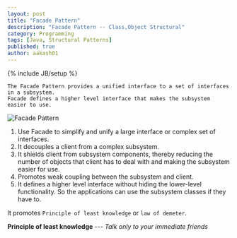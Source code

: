 ```yaml
---
layout: post
title: "Facade Pattern"
description: "Facade Pattern -- Class,Object Structural"
category: Programming
tags: [Java, Structural Patterns]
published: true
author: aakash01
---
```

{% include JB/setup %}

``` 
The Facade Pattern provides a unified interface to a set of interfaces in a subsystem. 
Facade defines a higher level interface that makes the subsystem easier to use.
```


![Facade Pattern]({{http://aakash01.github.io}}/assets/images/facade_pattern.png )

1. Use Facade to simplify and unify a large interface or complex set of interfaces. 
2. It decouples a client from a complex subsystem. 
3. It shields client from subsystem components, thereby reducing the number of objects that client has to deal with and making the subsystem easier for use. 
4. Promotes weak coupling between the subsystem and client. 
5. It defines a higher level interface without hiding the lower-level functionality. So the applications can use the subsystem classes if they have to.

It promotes `Principle of least knowledge` or `law of demeter`.

**Principle of least knowledge** --- *Talk only to your immediate friends*
